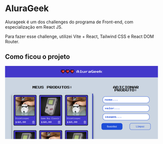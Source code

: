 # AluraGeek

Alurageek é um dos challenges do programa de Front-end, com especialização em React JS.

Para fazer esse challenge, utilizei Vite + React, Tailwind CSS e React DOM Router.

## Como ficou o projeto

![Print de tela do Alurageek](/src/assets/alurageek-print.png)